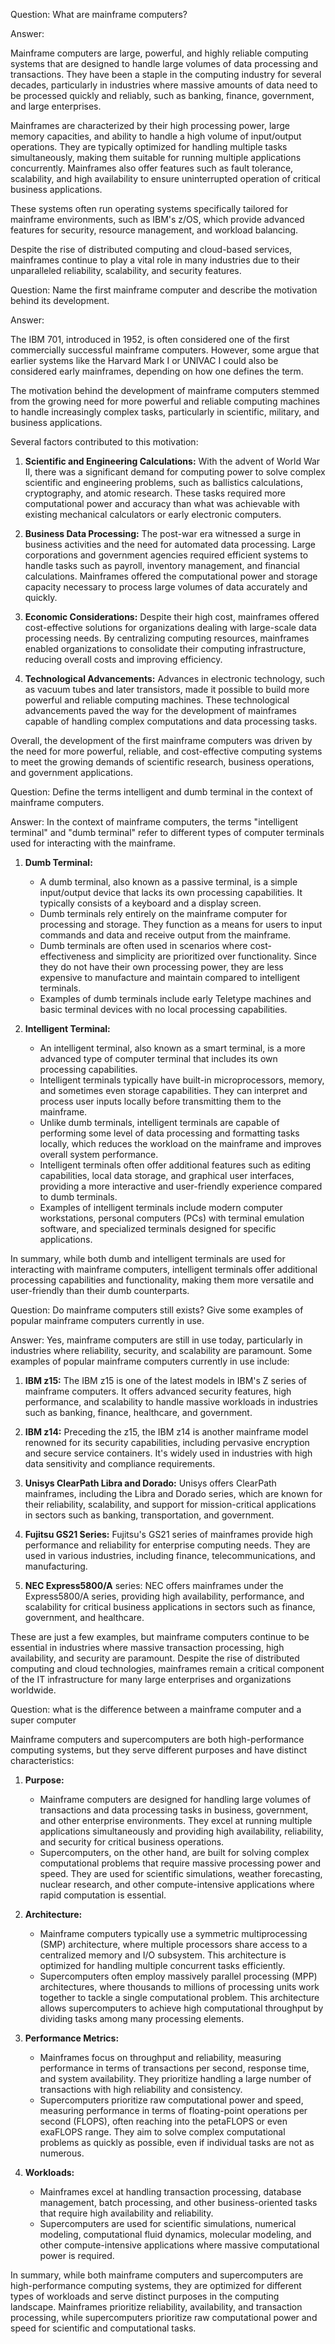 Question: What are mainframe computers?

Answer:

Mainframe computers are large, powerful, and highly reliable computing systems that are designed to handle large volumes of data processing and transactions. They have been a staple in the computing industry for several decades, particularly in industries where massive amounts of data need to be processed quickly and reliably, such as banking, finance, government, and large enterprises.

Mainframes are characterized by their high processing power, large memory capacities, and ability to handle a high volume of input/output operations. They are typically optimized for handling multiple tasks simultaneously, making them suitable for running multiple applications concurrently. Mainframes also offer features such as fault tolerance, scalability, and high availability to ensure uninterrupted operation of critical business applications.

These systems often run operating systems specifically tailored for mainframe environments, such as IBM's z/OS, which provide advanced features for security, resource management, and workload balancing.

Despite the rise of distributed computing and cloud-based services, mainframes continue to play a vital role in many industries due to their unparalleled reliability, scalability, and security features.


Question: Name the first mainframe computer and describe the motivation behind its development.

Answer:

The IBM 701, introduced in 1952, is often considered one of the first commercially successful mainframe computers. However, some argue that earlier systems like the Harvard Mark I or UNIVAC I could also be considered early mainframes, depending on how one defines the term.

The motivation behind the development of mainframe computers stemmed from the growing need for more powerful and reliable computing machines to handle increasingly complex tasks, particularly in scientific, military, and business applications. 

Several factors contributed to this motivation:

1. **Scientific and Engineering Calculations:** With the advent of World War II, there was a significant demand for computing power to solve complex scientific and engineering problems, such as ballistics calculations, cryptography, and atomic research. These tasks required more computational power and accuracy than what was achievable with existing mechanical calculators or early electronic computers.

2. **Business Data Processing:** The post-war era witnessed a surge in business activities and the need for automated data processing. Large corporations and government agencies required efficient systems to handle tasks such as payroll, inventory management, and financial calculations. Mainframes offered the computational power and storage capacity necessary to process large volumes of data accurately and quickly.

3. **Economic Considerations:** Despite their high cost, mainframes offered cost-effective solutions for organizations dealing with large-scale data processing needs. By centralizing computing resources, mainframes enabled organizations to consolidate their computing infrastructure, reducing overall costs and improving efficiency.

4. **Technological Advancements:** Advances in electronic technology, such as vacuum tubes and later transistors, made it possible to build more powerful and reliable computing machines. These technological advancements paved the way for the development of mainframes capable of handling complex computations and data processing tasks.

Overall, the development of the first mainframe computers was driven by the need for more powerful, reliable, and cost-effective computing systems to meet the growing demands of scientific research, business operations, and government applications.


Question: Define the terms intelligent and dumb terminal in the context of mainframe computers.

Answer:
In the context of mainframe computers, the terms "intelligent terminal" and "dumb terminal" refer to different types of computer terminals used for interacting with the mainframe.

1. **Dumb Terminal:**
   - A dumb terminal, also known as a passive terminal, is a simple input/output device that lacks its own processing capabilities. It typically consists of a keyboard and a display screen.
   - Dumb terminals rely entirely on the mainframe computer for processing and storage. They function as a means for users to input commands and data and receive output from the mainframe.
   - Dumb terminals are often used in scenarios where cost-effectiveness and simplicity are prioritized over functionality. Since they do not have their own processing power, they are less expensive to manufacture and maintain compared to intelligent terminals.
   - Examples of dumb terminals include early Teletype machines and basic terminal devices with no local processing capabilities.

2. **Intelligent Terminal:**
   - An intelligent terminal, also known as a smart terminal, is a more advanced type of computer terminal that includes its own processing capabilities.
   - Intelligent terminals typically have built-in microprocessors, memory, and sometimes even storage capabilities. They can interpret and process user inputs locally before transmitting them to the mainframe.
   - Unlike dumb terminals, intelligent terminals are capable of performing some level of data processing and formatting tasks locally, which reduces the workload on the mainframe and improves overall system performance.
   - Intelligent terminals often offer additional features such as editing capabilities, local data storage, and graphical user interfaces, providing a more interactive and user-friendly experience compared to dumb terminals.
   - Examples of intelligent terminals include modern computer workstations, personal computers (PCs) with terminal emulation software, and specialized terminals designed for specific applications.

In summary, while both dumb and intelligent terminals are used for interacting with mainframe computers, intelligent terminals offer additional processing capabilities and functionality, making them more versatile and user-friendly than their dumb counterparts.

Question: Do mainframe computers still exists? Give some examples of popular mainframe computers currently in use.

Answer:
Yes, mainframe computers are still in use today, particularly in industries where reliability, security, and scalability are paramount. Some examples of popular mainframe computers currently in use include:

1. **IBM z15:** The IBM z15 is one of the latest models in IBM's Z series of mainframe computers. It offers advanced security features, high performance, and scalability to handle massive workloads in industries such as banking, finance, healthcare, and government.

2. **IBM z14:** Preceding the z15, the IBM z14 is another mainframe model renowned for its security capabilities, including pervasive encryption and secure service containers. It's widely used in industries with high data sensitivity and compliance requirements.

3. **Unisys ClearPath Libra and Dorado:** Unisys offers ClearPath mainframes, including the Libra and Dorado series, which are known for their reliability, scalability, and support for mission-critical applications in sectors such as banking, transportation, and government.

4. **Fujitsu GS21 Series:** Fujitsu's GS21 series of mainframes provide high performance and reliability for enterprise computing needs. They are used in various industries, including finance, telecommunications, and manufacturing.

5. **NEC Express5800/A** series: NEC offers mainframes under the Express5800/A series, providing high availability, performance, and scalability for critical business applications in sectors such as finance, government, and healthcare.

These are just a few examples, but mainframe computers continue to be essential in industries where massive transaction processing, high availability, and security are paramount. Despite the rise of distributed computing and cloud technologies, mainframes remain a critical component of the IT infrastructure for many large enterprises and organizations worldwide.

Question: what is the difference between a mainframe computer and a super computer

Mainframe computers and supercomputers are both high-performance computing systems, but they serve different purposes and have distinct characteristics:

1. **Purpose:**
   - Mainframe computers are designed for handling large volumes of transactions and data processing tasks in business, government, and other enterprise environments. They excel at running multiple applications simultaneously and providing high availability, reliability, and security for critical business operations.
   - Supercomputers, on the other hand, are built for solving complex computational problems that require massive processing power and speed. They are used for scientific simulations, weather forecasting, nuclear research, and other compute-intensive applications where rapid computation is essential.

2. **Architecture:**
   - Mainframe computers typically use a symmetric multiprocessing (SMP) architecture, where multiple processors share access to a centralized memory and I/O subsystem. This architecture is optimized for handling multiple concurrent tasks efficiently.
   - Supercomputers often employ massively parallel processing (MPP) architectures, where thousands to millions of processing units work together to tackle a single computational problem. This architecture allows supercomputers to achieve high computational throughput by dividing tasks among many processing elements.

3. **Performance Metrics:**
   - Mainframes focus on throughput and reliability, measuring performance in terms of transactions per second, response time, and system availability. They prioritize handling a large number of transactions with high reliability and consistency.
   - Supercomputers prioritize raw computational power and speed, measuring performance in terms of floating-point operations per second (FLOPS), often reaching into the petaFLOPS or even exaFLOPS range. They aim to solve complex computational problems as quickly as possible, even if individual tasks are not as numerous.

4. **Workloads:**
   - Mainframes excel at handling transaction processing, database management, batch processing, and other business-oriented tasks that require high availability and reliability.
   - Supercomputers are used for scientific simulations, numerical modeling, computational fluid dynamics, molecular modeling, and other compute-intensive applications where massive computational power is required.

In summary, while both mainframe computers and supercomputers are high-performance computing systems, they are optimized for different types of workloads and serve distinct purposes in the computing landscape. Mainframes prioritize reliability, availability, and transaction processing, while supercomputers prioritize raw computational power and speed for scientific and computational tasks.

